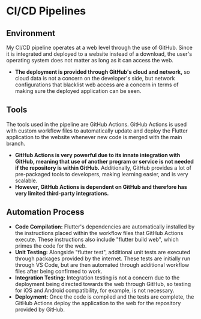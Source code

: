 # CI/CD Pipelines

## Environment
My CI/CD pipeline operates at a web level through the use of GitHub. Since it is integrated and deployed to a website instead of a download, the user's operating system does not matter as long as it can access the web.
- **The deployment is provided through GitHub's cloud and network,** so cloud data is not a concern on the developer's side, but network configurations that blacklist web access are a concern in terms of making sure the deployed application can be seen.


## Tools
The tools used in the pipeline are GitHub Actions. GitHub Actions is used with custom workflow files to automatically update and deploy the Flutter application to the website whenever new code is merged with the main branch. 
- **GitHub Actions is very powerful due to its innate integration with GitHub, meaning that use of another program or service is not needed if the repository is within GitHub.** Additionally, GitHub provides a lot of pre-packaged tools to developers, making learning easier, and is very scalable.
- **However, GitHub Actions is dependent on GitHub and therefore has very limited third-party integrations.**


## Automation Process
- **Code Compilation:** Flutter's dependencies are automatically installed by the instructions placed within the workflow files that GitHub Actions execute. These instructions also include "flutter build web", which primes the code for the web.
- **Unit Testing:** Alongside "flutter test", additional unit tests are executed through packages provided by the internet. These tests are initially run through VS Code, but are then automated through additional workflow files after being confirmed to work.
- **Integration Testing:** Integration testing is not a concern due to the deployment being directed towards the web through GitHub, so testing for iOS and Android compatibility, for example, is not necessary. 
- **Deployment:** Once the code is compiled and the tests are complete, the GitHub Actions deploy the application to the web for the repository provided by GitHub.



